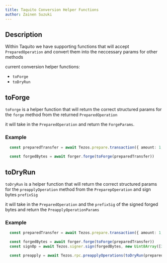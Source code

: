 ```yaml
---
title: Taquito Conversion Helper Functions
author: Zainen Suzuki
---
```


## Description
Within Taquito we have supporting functions that will accept `PreparedOperation` and convert them into the neccessary params for other methods

current conversion helper functions:
- `toForge`
- `toDryRun`

## toForge

`toForge` is a helper function that will return the correct structured params for the `forge` method from the returned `PreparedOperation` 

it will take in the `PreparedOperation` and return the `ForgeParams`.

### Example 

```ts
  const preparedTransfer = await Tezos.prepare.transaction({ amount: 1, to: receivingPKH })

  const forgedBytes = await forger.forge(toForge(preparedTransfer))
```

## toDryRun

`toDryRun` is a helper function that will return the correct structured params for the `preapplyOperation` method from the `PreparepOperation` and sign bytes `prefixSig`

it will take in the `PreparedOperation` and the `prefixSig` of the signed forged bytes and return the `PreapplyOperationParams`

### Example 

```ts
  const preparedTransfer = await Tezos.prepare.transaction({ amount: 1, to: receivingPKH })

  const forgedBytes = await forger.forge(toForge(preparedTransfer))
  const signOp = await Tezos.signer.sign(forgedBytes, new Uint8Array([3]));

  const preapply = await Tezos.rpc.preapplyOperations(toDryRun(preparedTransfer, signOp.prefixSig))
```


